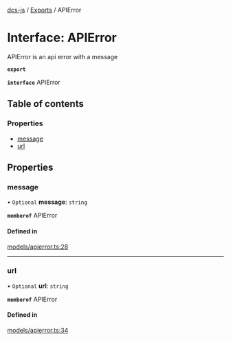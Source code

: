 [dcs-js](../README.md) / [Exports](../modules.md) / APIError

# Interface: APIError

APIError is an api error with a message

**`export`**

**`interface`** APIError

## Table of contents

### Properties

- [message](APIError.md#message)
- [url](APIError.md#url)

## Properties

### <a id="message" name="message"></a> message

• `Optional` **message**: `string`

**`memberof`** APIError

#### Defined in

[models/apierror.ts:28](https://github.com/unfoldingWord/dcs-js/blob/dd84989/models/apierror.ts#L28)

___

### <a id="url" name="url"></a> url

• `Optional` **url**: `string`

**`memberof`** APIError

#### Defined in

[models/apierror.ts:34](https://github.com/unfoldingWord/dcs-js/blob/dd84989/models/apierror.ts#L34)
